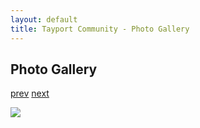 ```yaml
---
layout: default
title: Tayport Community - Photo Gallery
---
```

## Photo Gallery

[prev](http://tayport.org.uk/photo/58) [next](http://tayport.org.uk/photo/60)

![ ](http://tayport.org.uk/media/059.jpg " ")

